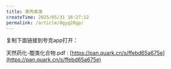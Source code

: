 ```yaml
---
title: 苯丙素类
createTime: 2025/05/31 16:27:12
permalink: /article/8gyg20gp/
---
```

复制下面链接到夸克app打开：

天然药化-醌类化合物.pdf : [https://pan.quark.cn/s/ffebd65a675e](https://pan.quark.cn/s/ffebd65a675e)